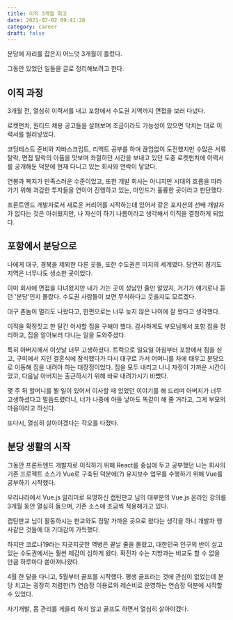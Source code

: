 ```yaml
---
title: 이직 3개월 회고
date: 2021-07-02 09:41:28
category: career
draft: false
---
```


분당에 자리를 잡은지 어느덧 3개월이 흘렀다.

그동안 있었던 일들을 글로 정리해보려고 한다.

## 이직 과정

3개월 전, 열심히 이력서를 내고 포항에서 수도권 지역까지 면접을 보러 다녔다.

로켓펀치, 원티드 채용 공고들을 살펴보며 조금이라도 가능성이 있으면 닥치는 대로 이력서를 찔러넣었다.

코딩테스트 준비와 자바스크립트, 리액트 공부를 하며 끊임없이 도전했지만 수많은 서류 탈락, 면접 탈락의 아픔을 맛보며 좌절하던 시간을 보내고 있던 도중 로켓펀치에 이력서를 공개해둔 덕분에 현재 다니고 있는 회사와 연락이 닿았다.

연봉과 복지가 만족스러운 수준이었고, 또한 개발 회사는 아니지만 시대의 흐름을 따라가기 위해 과감한 투자들을 연이어 진행하고 있는, 마인드가 훌륭한 곳이라고 판단했다.

프론트엔드 개발자로서 새로운 커리어를 시작하는데 있어서 같은 포지션의 선배 개발자가 없다는 것은 아쉬웠지만, 나 자신이 하기 나름이라고 생각해서 이직을 결정하게 되었다.

## 포항에서 분당으로

나에게 대구, 경북을 제외한 다른 곳들, 또한 수도권은 미지의 세계였다. 당연히 경기도 지역은 너무나도 생소한 곳이었다.

이미 회사에 면접을 다녀왔지만 내가 가는 곳이 성남인 줄만 알았지, 거기가 얘기로나 듣던 '분당'인지 몰랐다. 수도권 사람들이 보면 무식하다고 웃을지도 모르겠다.

대구 촌놈이 멀리도 나왔다고, 한편으로는 너무 늦지 않은 나이에 잘 왔다고 생각했다.

이직을 확정짓고 한 달간 이사할 집을 구해야 했다. 감사하게도 부모님께서 포항 집을 정리하고, 집을 알아보러 다니는 일을 도와주셨다.

특히 아버지께서 이삿날 너무 고생하셨다. 트럭으로 일요일 아침부터 포항에서 짐을 싣고, 구미에서 지인 결혼식에 참석했다가 다시 대구로 가서 어머니를 차에 태우고 분당으로 이동해 짐을 내려야 하는 대장정이었다. 짐을 모두 내리고 나니 자정이 가까운 시간이었고, 다음날 아버지는 출근하시기 위해 바로 내려가시기 바빴다.

몇 주 뒤 할머니를 뵐 일이 있어서 이사할 때 있었던 이야기를 해 드리며 아버지가 너무 고생하셨다고 말씀드렸더니, 너가 나중에 아들 낳아도 똑같이 해 줄 거라고, 그게 부모의 마음이라고 하신다.

또다시, 열심히 살아야겠다는 각오를 다졌다.

## 분당 생활의 시작

그동안 프론트엔드 개발자로 이직하기 위해 React를 중심에 두고 공부했던 나는 회사의 기존 프로젝트 소스가 Vue로 구축된 덕분에(?) 유지보수 업무를 수행하기 위해 Vue를 공부하기 시작했다.

우리나라에서 Vue.js 알리미로 유명하신 캡틴판교 님의 대부분의 Vue.js 온라인 강의를 3개월 동안 열심히 들으며, 기존 소스에 조금씩 적용해가고 있다.

캡틴판교 님이 활동하시는 판교와도 정말 가까운 곳으로 왔다는 생각을 하니 개발자 행사같은 것들에 대 기대감이 가득했다.

하지만 코로나19라는 지긋지긋한 역병은 끝날 줄을 몰랐고, 대한민국 인구의 반이 살고 있는 수도권에서는 훨씬 체감이 심하게 왔다. 확진자 수는 지방과는 비교도 할 수 없을 만큼 하루마다 쏟아져나왔다.

4월 한 달을 다니고, 5월부터 골프를 시작했다. 평생 골프라는 것에 관심이 없었는데 분당 치고는 굉장히 저렴한(?) 연습장 이용료와 레슨비로 운영하는 연습장 덕분에 시작할 수 있었다.

자기개발, 몸 관리를 게을리 하지 않고 골프도 하면서 열심히 살아야겠다.
